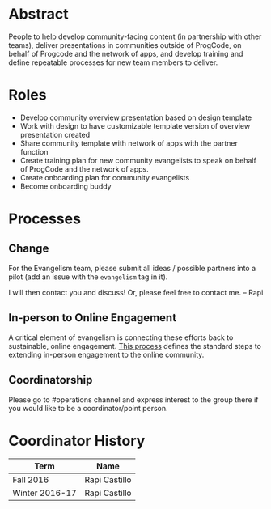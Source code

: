 # Abstract

People to help develop community-facing content (in partnership with other teams), deliver presentations in communities outside of ProgCode, on behalf of Progcode and the network of apps, and develop training and define repeatable processes for new team members to deliver.

# Roles

* Develop community overview presentation based on design template
* Work with design to have customizable template version of overview presentation created
* Share community template with network of apps with the partner function
* Create training plan for new community evangelists to speak on behalf of ProgCode and the network of apps.
* Create onboarding plan for community evangelists
* Become onboarding buddy

# Processes

## Change
For the Evangelism team, please submit all ideas / possible partners into a pilot (add an issue with the `evangelism` tag in it).

I will then contact you and discuss! Or, please feel free to contact me. – Rapi

## In-person to Online Engagement
A critical element of evangelism is connecting these efforts back to sustainable, online engagement. [This process](https://github.com/ProgressiveCoders/functions/wiki/In-Person-to-Online-Engagement-Process) defines the standard steps to extending in-person engagement to the online community.

## Coordinatorship

Please go to #operations channel and express interest to the group there if you would like to be a coordinator/point person.

# Coordinator History

| Term | Name |
| --- | --- |
| Fall 2016 | Rapi Castillo |
| Winter 2016-17 | Rapi Castillo |